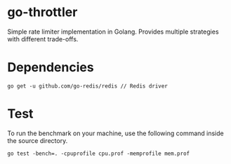 # go-throttler
Simple rate limiter implementation in Golang. Provides multiple strategies with different trade-offs.

# Dependencies

```
go get -u github.com/go-redis/redis // Redis driver
```

# Test
To run the benchmark on your machine, use the following command inside the source directory.
```
go test -bench=. -cpuprofile cpu.prof -memprofile mem.prof
```

